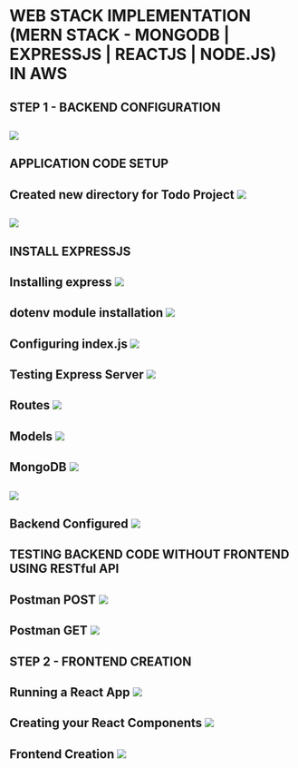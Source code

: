 # WEB STACK IMPLEMENTATION (MERN STACK - MONGODB | EXPRESSJS | REACTJS | NODE.JS) IN AWS

## STEP 1 - BACKEND CONFIGURATION 
![](backend_configuration1.jpg)
---

## APPLICATION CODE SETUP
Created new directory for Todo Project 
![](application_code_setup.jpg)
---
![](application_code_setup1.jpg)
---

## INSTALL EXPRESSJS
Installing express
![](express-installed.jpg)
---
dotenv module installation
![](dotenv-installed.jpg)
---
Configuring index.js
![](index.js-configured.jpg)
---
Testing Express Server
![](testing-express-server.jpg)
---
Routes
![](routes-and-api.js-configured.jpg)
---
Models
![](models-directory-and-todo.js-configured.jpg)
---
MongoDB
![](mongodb-database-and-collection-created.jpg)
---
![](mongodb-cluster-connect.jpg)
---
Backend Configured
![](backend-configured-successfully.jpg)
---

## TESTING BACKEND CODE WITHOUT FRONTEND USING RESTful API

Postman POST
![](postman-post-status-ok.jpg)
---
Postman GET
![](postman-get-status-ok.jpg)
---

## STEP 2 - FRONTEND CREATION

Running a React App
![](react-installed.jpg)
---
Creating your React Components
![](creating-react-components.jpg)
---
Frontend Creation
![](frontend-configured.jpg)
---